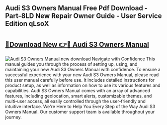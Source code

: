 ## Audi S3 Owners Manual Free Pdf Download - Part-8LD New Repair Owner Guide - User Service Edition qLsoX

# <h2><a href="http://cf2708.oget.top/?id=Audi+S3+Owners+Manual">🔗Download New 👉🔴 Audi S3 Owners Manual</a></h2>

[![Audi S3 Owners Manual new download](https://i.imgur.com/5g1atiW.png)](http://cf2708.oget.top/?id=Audi+S3+Owners+Manual)
Navigate with Confidence This manual guides you through the process of setting up, using, and maintaining your new Audi S3 Owners Manual with confidence. To ensure a successful experience with your new Audi S3 Owners Manual, please read this user manual carefully before use. It includes detailed instructions for product setup, as well as information on how to use its various features and capabilities. Audi S3 Owners Manual comes with an array of advanced features, including geolocation, smart alerts, customizable themes, and multi-user access, all easily controlled through the user-friendly and intuitive interface. We're Here to Help You Every Step of the Way Audi S3 Owners Manual. Our customer support team is available throughout your journey.
